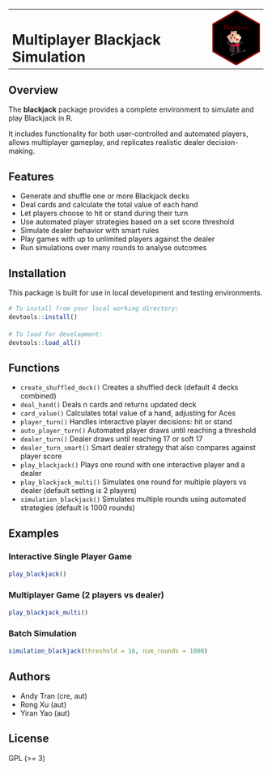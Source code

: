 <table width="100%" style="border-collapse: collapse; border: none;">
  <tr>
    <td style="border: none; vertical-align: middle;">
      <h1 style="margin-bottom: 0;">Multiplayer Blackjack Simulation</h1>
    </td>
    <td style="border: none; text-align: right;">
      <img src="logo/blackjack_sticker.png" width="120" />
    </td>
  </tr>
</table>

## Overview

The **blackjack** package provides a complete environment to simulate and play Blackjack in R.

It includes functionality for both user-controlled and automated players, allows multiplayer gameplay, and replicates realistic dealer decision-making.

## Features

-   Generate and shuffle one or more Blackjack decks
-   Deal cards and calculate the total value of each hand
-   Let players choose to hit or stand during their turn
-   Use automated player strategies based on a set score threshold
-   Simulate dealer behavior with smart rules
-   Play games with up to unlimited players against the dealer
-   Run simulations over many rounds to analyse outcomes

## Installation

This package is built for use in local development and testing environments.

``` r
# To install from your local working directory:
devtools::install()

# To load for development:
devtools::load_all()
```

## Functions

-   `create_shuffled_deck()` Creates a shuffled deck (default 4 decks combined)
-   `deal_hand()` Deals n cards and returns updated deck
-   `card_value()` Calculates total value of a hand, adjusting for Aces
-   `player_turn()` Handles interactive player decisions: hit or stand
-   `auto_player_turn()` Automated player draws until reaching a threshold
-   `dealer_turn()` Dealer draws until reaching 17 or soft 17
-   `dealer_turn_smart()` Smart dealer strategy that also compares against player score
-   `play_blackjack()` Plays one round with one interactive player and a dealer
-   `play_blackjack_multi()` Simulates one round for multiple players vs dealer (default setting is 2 players)
-   `simulation_blackjack()` Simulates multiple rounds using automated strategies (default is 1000 rounds)

## Examples

### Interactive Single Player Game

``` r
play_blackjack()
```

### Multiplayer Game (2 players vs dealer)

``` r
play_blackjack_multi()
```

### Batch Simulation

``` r
simulation_blackjack(threshold = 16, num_rounds = 1000)
```

## Authors

-   Andy Tran (cre, aut)
-   Rong Xu (aut)
-   Yiran Yao (aut)

## License

GPL (\>= 3)
